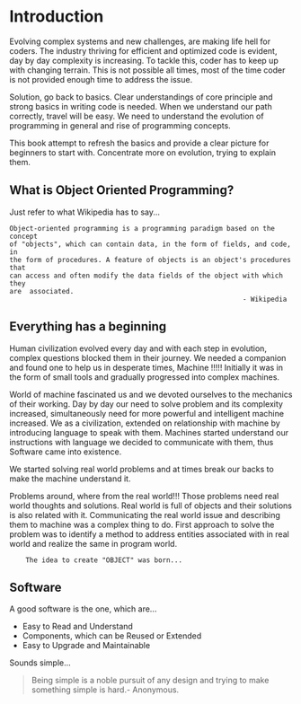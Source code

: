 # Introduction

Evolving complex systems and new challenges, are making life hell for coders. The industry thriving for efficient and optimized code is evident, day by day complexity is increasing. To tackle this, coder has to keep up with changing terrain. This is not possible all times, most of the time coder is not provided enough time to address the issue.

Solution, go back to basics. Clear understandings of core principle and strong basics in writing code is needed. When we understand our path correctly, travel will be easy. We need to understand the evolution of programming in general and rise of programming concepts.

This book attempt to refresh the basics and provide a clear picture for beginners to start with. Concentrate more on evolution, trying to explain them.

## What is Object Oriented Programming?

Just refer to what Wikipedia has to say...

```
Object-oriented programming is a programming paradigm based on the concept
of "objects", which can contain data, in the form of fields, and code, in
the form of procedures. A feature of objects is an object's procedures that
can access and often modify the data fields of the object with which they
are  associated.                                                                             
                                                          - Wikipedia
```

## Everything has a beginning

Human civilization evolved every day and with each step in evolution, complex questions blocked them in their journey. We needed a companion and found one to help us in desperate times, Machine !!!!!
Initially it was in the form of small tools and gradually progressed into complex machines.

World of machine fascinated us and we devoted ourselves to the mechanics of their working. Day by day our need to solve problem and its complexity increased, simultaneously need for more powerful and intelligent machine increased. We as a civilization, extended on relationship with machine by introducing language to speak with them. Machines started understand our instructions with language we decided to communicate with them, thus Software came into existence.

We started solving real world problems and at times break our backs to make the machine understand it.

Problems around, where from the real world!!!
Those problems need real world thoughts and solutions. Real world is full of objects and their solutions is also related with it. Communicating the real world issue and describing them to machine was a complex thing to do. First approach to solve the problem was to identify a method to address entities associated with in real world and realize the same in program world.

        The idea to create "OBJECT" was born...

## Software

A good software is the one, which are...
* Easy to Read and Understand
* Components, which can be Reused or Extended
* Easy to Upgrade and Maintainable

Sounds simple...

>Being simple is a noble pursuit of any design and trying to make something simple is hard.- Anonymous.
